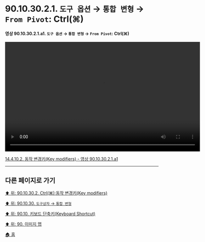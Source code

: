 # 90.10.30.2.1. `도구 옵션` → `통합 변형` → `From Pivot`: Ctrl(⌘)

<a id="90-10-30-02-01-a1"></a>

#### 영상 90.10.30.2.1.a1. `도구 옵션` → `통합 변형` → `From Pivot`: Ctrl(⌘)
<video controls="controls" width="640" height="360" src="https://github.com/wonder13662/gimp/assets/15767104/e883596d-ecff-479f-8046-d112f1f5dc83"></video>

[14.4.10.2. 동작 변경키(Key modifiers) - 영상 90.10.30.2.1.a1](./14-04-10-02-key_modifiers.md#90-10-30-02-01-a1)

***

## 다른 페이지로 가기

[⬆️ 위: 90.10.30.2. Ctrl(⌘):동작 변경키(Key modifiers)](./90-10-30-02-00-key_modifier-ctrl.md)

[⬆️ 위: 90.10.30. `도구상자` → `통합 변형`](./90-10-30-00-tool_box-unified_transform.md)

[⬆️ 위: 90.10. 키보드 단축키(Keyboard Shortcut)](./90-10-00-keyboard_shortcut.md)

[⬆️ 위: 90. 이미지 맵](./90-00-image-map.md)

[🏠 홈](./00-home.md)